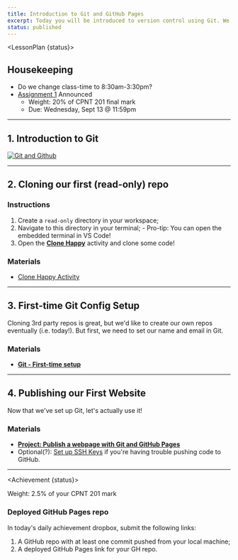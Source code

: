 ```yaml
---
title: Introduction to Git and GitHub Pages
excerpt: Today you will be introduced to version control using Git. We will configure Git, set up a GitHub account and deploy our first website!
status: published
---
```


<script>
	import Homework from "$lib/components/Homework.svelte";
	import LessonPlan from "$lib/components/LessonPlan.svelte";
	import Achievement from "$lib/components/Achievement.svelte";
</script>

<LessonPlan {status}>

## Housekeeping
- Do we change class-time to 8:30am-3:30pm?
- [Assignment 1](/courses/cpnt-201/assessments/assignment-1) Announced
	- Weight: 20% of CPNT 201 final mark
	- Due: Wednesday, Sept 13 @ 11:59pm

---

<h2>1. Introduction to Git</h2>

[![Git and Github](/images/slides/cpnt-201/git-github.png)](/slides/cpnt-201/git-github)

---

<h2>2. Cloning our first (read-only) repo</h2>

### Instructions
1. Create a `read-only` directory in your workspace;
2. Navigate to this directory in your terminal;
		- Pro-tip: You can open the embedded terminal in VS Code!
3. Open the **[Clone Happy](https://gist.github.com/acidtone/1a6e3324d97e61fa0ee59bc4cba3ef33)** activity and clone some code!

### Materials
- [Clone Happy Activity](https://gist.github.com/acidtone/1a6e3324d97e61fa0ee59bc4cba3ef33)

---

<h2>3. First-time Git Config Setup</h2>

Cloning 3rd party repos is great, but we'd like to create our own repos eventually (i.e. today!). But first, we need to set our name and email in Git.

### Materials
- **[Git - First-time setup](https://gist.github.com/acidtone/6ca4c62d88570732d3760904ef965e4d)**

---

<h2>4. Publishing our First Website</h2>

Now that we've set up Git, let's actually use it!

### Materials
- **[Project: Publish a webpage with Git and GitHub Pages](https://gist.github.com/acidtone/5d45f96bc11fada75038e552f9ba1a5c)**
- Optional(?): [Set up SSH Keys](https://gist.github.com/acidtone/dd9ae11a238e9f14ad0b066298f35dc5) if you're having trouble pushing code to GitHub.

</LessonPlan>

---

<Achievement {status}>

Weight: 2.5% of your CPNT 201 mark

### Deployed GitHub Pages repo
In today's daily achievement dropbox, submit the following links:
1. A GitHub repo with at least one commit pushed from your local machine;
2. A deployed GitHub Pages link for your GH repo.

</Achievement>
